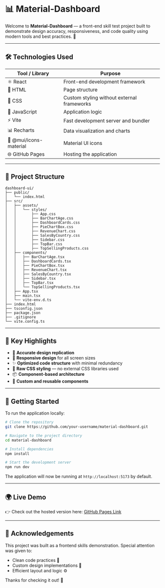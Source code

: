 # 📊 Material-Dashboard

Welcome to **Material-Dashboard** — a front-end skill test project built to demonstrate design accuracy, responsiveness, and code quality using modern tools and best practices. 🚀

---

## 🛠️ Technologies Used

| Tool / Library              | Purpose                                       |
|----------------------------|-----------------------------------------------|
| ⚛️ React                   | Front-end development framework               |
| 🧱 HTML                    | Page structure                                |
| 🎨 CSS                     | Custom styling without external frameworks    |
| 🧠 JavaScript              | Application logic                             |
| ⚡ Vite                    | Fast development server and bundler           |
| 📊 Recharts               | Data visualization and charts                 |
| 🧩 @mui/icons-material     | Material UI icons                             |
| 🌐 GitHub Pages            | Hosting the application                       |

---

## 📁 Project Structure

```
dashboard-ui/
├── public/
│   └── index.html
├── src/
│   ├── assets/
│   │   └── styles/
│   │       ├── App.css
│   │       ├── BarChartAge.css
│   │       ├── DashboardCards.css
│   │       ├── PieChartBox.css
│   │       ├── RevenueChart.css
│   │       ├── SalesByCountry.css
│   │       ├── Sidebar.css
│   │       ├── TopBar.css
│   │       ├── TopSellingProducts.css
│   ├── components/
│   │   ├── BarChartAge.tsx
│   │   ├── DashboardCards.tsx
│   │   ├── PieChartBox.tsx
│   │   ├── RevenueChart.tsx
│   │   ├── SalesByCountry.tsx
│   │   ├── Sidebar.tsx
│   │   ├── TopBar.tsx
│   │   └── TopSellingProducts.tsx
│   ├── App.tsx
│   ├── main.tsx
│   └── vite-env.d.ts
├── index.html
├── tsconfig.json
├── package.json
├── .gitignore
└── vite.config.ts
```

---

## 📐 Key Highlights

- 🎯 **Accurate design replication**
- 📱 **Responsive design** for all screen sizes
- ✨ **Optimized code structure** with minimal redundancy
- 🧼 **Raw CSS styling** — no external CSS libraries used
- 📦 **Component-based architecture**
- 🧩 **Custom and reusable components**

---

## 🚀 Getting Started

To run the application locally:

```bash
# Clone the repository
git clone https://github.com/your-username/material-dashboard.git

# Navigate to the project directory
cd material-dashboard

# Install dependencies
npm install

# Start the development server
npm run dev
```

The application will now be running at `http://localhost:5173` by default.

---

## 🌍 Live Demo

👉 Check out the hosted version here: [GitHub Pages Link](https://your-username.github.io/material-dashboard)

---

## 🙌 Acknowledgements

This project was built as a frontend skills demonstration. Special attention was given to:

- Clean code practices 🧹
- Custom design implementations 🎨
- Efficient layout and logic ⚙️

Thanks for checking it out! 💖

